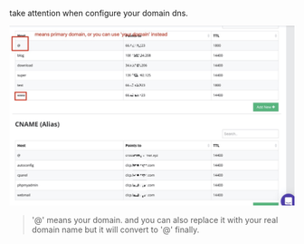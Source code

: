 take attention when configure your domain dns.

![avatar](img/2020-01-23%2018.07.34.jpg)
> '@' means your domain. and you can also replace it with your real domain name but it will convert to '@' finally.